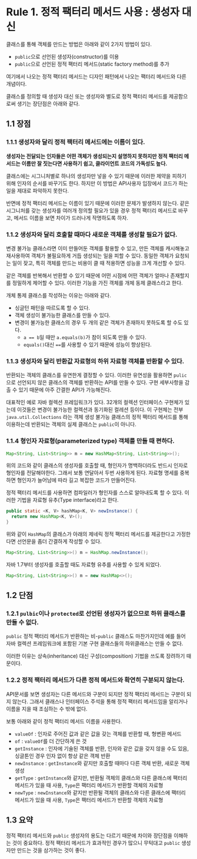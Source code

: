 # Rule 1. 정적 팩터리 메서드 사용 : 생성자 대신

클래스를 통해 객체를 만드는 방법은 아래와 같이 2가지 방법이 있다.

-   `public`으로 선언된 생성자(constructor)를 이용
-   `public`으로 선언된 정적 팩터리 메서드(static factory method)를 추가

여기에서 나오는 정적 팩터리 메서드는 디자인 패턴에서 나오는 팩터리 메서드와 다른 개념이다.

클래스를 정의할 때 생성자 대신 또는 생성자와 별도로 정적 팩터리 메서드를 제공함으로써
생기는 장단점은 아래와 같다.

## 1.1 장점

### 1.1.1 생성자와 달리 정적 팩터리 메서드에는 이름이 있다.

**생성자는 전달되는 인자들은 어떤 객체가 생성되는지 설명하지 못하지만 정적 팩터리 메서드는
이름만 잘 짓는다면 사용하기 쉽고, 클라이언트 코드의 가독성도 높다.**

클래스에는 시그니처별로 하나의 생성자만 넣을 수 있기 때문에 이러한 제약을 피하기 위해
인자의 순서를 바꾸기도 한다. 하지만 이 방법은 API사용자 입장에서 코드가 하는 일을 제대로
파악하지 못한다.

반면에 정적 팩터리 메서드는 이름이 있기 때문에 이러한 문제가 발생하지 않는다. 같은 시그니처를
갖는 생성자를 여러개 정의할 필요가 있을 경우 정적 팩터리 메서드로 바꾸고, 메서드 이름을
보면 차이가 드러나게 작명하도록 하자.

### 1.1.2 생성자와 달리 호출할 때마다 새로운 객체를 생성할 필요가 없다.

변경 불가능 클래스라면 이미 만들어둔 객체를 활용할 수 있고, 만든 객체를 캐시해놓고 재사용하여
객체가 불필요하게 거듭 생성되는 일을 피할 수 있다. 동일한 객체가 요청되는 일이 잦고, 특히
객체를 만드는 비용이 클 때 적용하면 성능을 크게 개선할 수 있다.

같은 객체를 반복해서 반환할 수 있기 때문에 어떤 시점에 어떤 객체가 얼마나 존재할지를
정밀하게 제어할 수 있다. 이러한 기능을 가진 객체를 개체 동제 클래스라고 한다.

개체 통제 클래스를 작성하는 이유는 아래와 같다.

-   싱글턴 패턴을 따르도록 할 수 있다.
-   객체 생성이 불가능한 클래스를 만들 수 있다.
-   변경이 불가능한 클래스의 경우 두 개의 같은 객체가 존재하지 못하도록 할 수도 있다.
    -   `a == b`일 때만 `a.equals(b)`가 참이 되도록 만들 수 있다.
    -   `equals()`대신 `==`를 사용할 수 있기 때문에 성능이 향상된다.

### 1.1.3 생성자와 달리 반환값 자료형의 하위 자료형 객체를 반환할 수 있다.

반환되는 객체의 클래스를 유연한게 결정할 수 있다. 이러한 유연성을 활용하면 `pulic`으로
선언되지 않은 클래스의 객체를 반환하는 API를 만들 수 있다. 구현 세부사항을 감출 수 있기
때문에 아주 간결한 API가 가능해진다.

대표적인 예로 자바 컬렉션 프레임워크가 있다. 32개의 컬렉션 인터페이스 구현체가 있는데
이것들은 변경이 불가능한 컬렉션과 동기화된 컬레션 등이다. 이 구현체는 전부 `java.util.Collections`
라는 객체 생성 불가능 클래스의 정적 팩터리 메서드를 통해 이용하는데 반환되는 객체의
실제 클래스는 `public`이 아니다.

### 1.1.4 형인자 자료형(parameterized type) 객체를 만들 때 편하다.

```java
Map<String, List<String>> m = new HashMap<String, List<String>>();
```

위의 코드와 같이 클래스의 생성자를 호출할 때, 형인자가 명백하더라도 반드시 인자로 형인자를
전달해야한다. 그래서 보통 연달아서 두번 사용하게 된다. 자료형 명세를 중복하면 형인자가
늘어남에 따라 길고 복잡한 코드가 만들어진다.

정적 팩터리 메서드를 사용하면 컴파일러가 형인자를 스스로 알아내도록 할 수 있다.
이러한 기법을 자료형 유추(Type interface)라고 한다.

```java
public static <K, V> hashMap<K, V> newInstance() {
  return new HashMap<K, V>();
}
```

위와 같이 `HashMap`의 클래스가 아래의 제네릭 정적 팩터리 메서드를 제공한다고 가정한다면
선언문을 좀더 간결하게 작성할 수 있다.

```java
Map<String, List<String>>() m = HashMap.newInstance();
```

자바 1.7부터 생성자를 호출할 때도 자료형 유추를 사용할 수 있게 되었다.

```java
Map<String, List<String>>() m = new HashMap<>();
```

## 1.2 단점

### 1.2.1 `pulbic`이나 `protected`로 선언된 생성자가 없으므로 하위 클래스를 만들 수 없다.

`public` 정적 팩터리 메서드가 반환하는 비-`public` 클래스도 마찬가지인데 예를 들어 자바
컬렉션 프레임워크에 포함된 기본 구현 클래스들의 하위클래스는 만들 수 없다.

이러한 이유는 상속(inheritance) 대신 구성(composition) 기법을 쓰도록 장려하기 때문이다.

### 1.2.2 정적 팩터리 메서드가 다른 정적 메서드와 확연히 구분되지 않는다.

API문서를 보면 생성자는 다른 메서드와 구분이 되지만 정적 팩터리 메서드는 구분이 되지 않는다.
그래서 클래스나 인터페이스 주석을 통해 정적 팩터리 메서드임을 알리거나 이름을 지을 때
조심하는 수 밖에 없다.

보통 아래와 같이 정적 팩터리 메서드 이름을 사용한다.

- `valueOf` : 인자로 주어진 값과 같은 값을 갖는 객체를 반환할 때, 형변환 메서드
- `of` : `valueOf`를 더 간단하게 쓴 것
- `getInstance` : 인자에 기술된 객체를 반환, 인자와 같은 값을 갖지 않을 수도 있음,
싱글톤인 경우 인자 없이 항상 같은 객체 반환
- `newInstance` : `getInstance`와 같지만 호출할 때마다 다른 객체 반환, 새로운 객체 생성
- `getType` : `getInstance`와 같지만, 반환될 객체의 클래스와 다른 클래스에 팩터리 메서드가
있을 때 사용, `Type`은 팩터리 메서드가 반환할 객체의 자료형
- `newType` : `newInstance`와 같지만 반환될 객체의 클래스와 다른 클래스에 팩터리 메서드가
있을 때 사용, `Type`은 팩터리 메서드가 반환할 객체의 자료형

## 1.3 요약

정적 팩터리 메서드와 `public` 생성자의 용도는 다르기 때문에 차이와 장단점을 이해하는
것이 중요하다. 정적 팩터리 메서드가 효과적인 경우가 많으니 무턱대고 `public` 생성자만
만드는 것을 삼가하는 것이 좋다.
